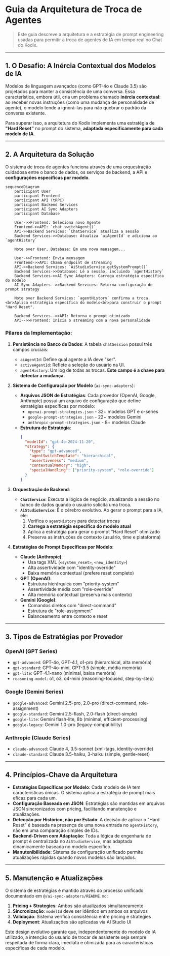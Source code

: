 # Guia da Arquitetura de Troca de Agentes

> Este guia descreve a arquitetura e a estratégia de prompt engineering usadas para permitir a troca de agentes de IA em tempo real no Chat do Kodix.

---

## 1. O Desafio: A Inércia Contextual dos Modelos de IA

Modelos de linguagem avançados (como GPT-4o e Claude 3.5) são projetados para manter a consistência de uma conversa. Essa característica, embora útil, cria um problema chamado **inércia contextual**: ao receber novas instruções (como uma mudança de personalidade de agente), o modelo tende a ignorá-las para não quebrar o padrão da conversa existente.

Para superar isso, a arquitetura do Kodix implementa uma estratégia de **"Hard Reset"** no prompt do sistema, **adaptada especificamente para cada modelo de IA**.

---

## 2. A Arquitetura da Solução

O sistema de troca de agentes funciona através de uma orquestração cuidadosa entre o banco de dados, os serviços de backend, a API e **configurações específicas por modelo**.

```mermaid
sequenceDiagram
    participant User
    participant Frontend
    participant API (tRPC)
    participant Backend Services
    participant AI Sync Adapters
    participant Database

    User->>Frontend: Seleciona novo Agente
    Frontend->>API: `chat.switchAgent()`
    API->>Backend Services: `ChatService` atualiza a sessão
    Backend Services->>Database: Atualiza `aiAgentId` e adiciona ao `agentHistory`

    Note over User, Database: Em uma nova mensagem...

    User->>Frontend: Envia mensagem
    Frontend->>API: Chama endpoint de streaming
    API->>Backend Services: `AiStudioService.getSystemPrompt()`
    Backend Services->>Database: Lê a sessão, incluindo `agentHistory`
    Backend Services->>AI Sync Adapters: Carrega estratégia específica do modelo
    AI Sync Adapters-->>Backend Services: Retorna configuração de prompt strategy

    Note over Backend Services: `agentHistory` confirma a troca.<br>Aplica estratégia específica do modelo<br>para construir o prompt "Hard Reset".

    Backend Services-->>API: Retorna o prompt otimizado
    API-->>Frontend: Inicia o streaming com a nova personalidade
```

### Pilares da Implementação:

1.  **Persistência no Banco de Dados**: A tabela `chatSession` possui três campos cruciais:

    - `aiAgentId`: Define qual agente a IA deve "ser".
    - `activeAgentId`: Reflete a seleção do usuário na UI.
    - `agentHistory`: Um log de todas as trocas. **Este campo é a chave para detectar a mudança.**

2.  **Sistema de Configuração por Modelo** (`ai-sync-adapters`):

    - **Arquivos JSON de Estratégias**: Cada provedor (OpenAI, Google, Anthropic) possui um arquivo de configuração que define estratégias específicas por modelo:
      - `openai-prompt-strategies.json` - 32+ modelos GPT e o-series
      - `google-prompt-strategies.json` - 22+ modelos Gemini
      - `anthropic-prompt-strategies.json` - 8+ modelos Claude
    - **Estrutura de Estratégia**:
      ```json
      {
        "modelId": "gpt-4o-2024-11-20",
        "strategy": {
          "type": "gpt-advanced",
          "agentSwitchTemplate": "hierarchical",
          "assertiveness": "medium",
          "contextualMemory": "high",
          "specialHandling": ["priority-system", "role-override"]
        }
      }
      ```

3.  **Orquestração de Backend**:

    - **`ChatService`**: Executa a lógica de negócio, atualizando a sessão no banco de dados quando o usuário solicita uma troca.
    - **`AiStudioService`**: É o cérebro evolutivo. Ao gerar o prompt para a IA, ele:
      1. Verifica o `agentHistory` para detectar trocas
      2. **Carrega a estratégia específica do modelo atual**
      3. Aplica a estratégia para gerar o prompt "Hard Reset" otimizado
      4. Preserva as instruções de contexto (usuário, time e plataforma)

4.  **Estratégias de Prompt Específicas por Modelo**:

    - **Claude (Anthropic)**:
      - Usa tags XML (`<system_reset>`, `<new_identity>`)
      - Alta assertividade com "identity-override"
      - Baixa memória contextual (prefere reset completo)
    - **GPT (OpenAI)**:
      - Estrutura hierárquica com "priority-system"
      - Assertividade média com "role-override"
      - Alta memória contextual (preserva mais contexto)
    - **Gemini (Google)**:
      - Comandos diretos com "direct-command"
      - Estrutura de "role-assignment"
      - Balanceamento entre contexto e reset

---

## 3. Tipos de Estratégias por Provedor

### **OpenAI (GPT Series)**

- `gpt-advanced`: GPT-4o, GPT-4.1, o1-pro (hierarchical, alta memória)
- `gpt-standard`: GPT-4o-mini, GPT-3.5 (simple, média memória)
- `gpt-lite`: GPT-4.1-nano (minimal, baixa memória)
- `reasoning-model`: o1, o3, o4-mini (reasoning-focused, step-by-step)

### **Google (Gemini Series)**

- `google-advanced`: Gemini 2.5-pro, 2.0-pro (direct-command, role-assignment)
- `google-standard`: Gemini 2.5-flash, 2.0-flash (direct-simple)
- `google-lite`: Gemini flash-lite, 8b (minimal, efficient-processing)
- `google-legacy`: Gemini 1.0-pro (legacy-compatibility)

### **Anthropic (Claude Series)**

- `claude-advanced`: Claude 4, 3.5-sonnet (xml-tags, identity-override)
- `claude-standard`: Claude 3.5-haiku, 3-haiku (simple, gentle-reset)

---

## 4. Princípios-Chave da Arquitetura

- **Estratégias Específicas por Modelo**: Cada modelo de IA tem características únicas. O sistema aplica a estratégia de prompt mais eficaz para cada um.
- **Configuração Baseada em JSON**: Estratégias são mantidas em arquivos JSON sincronizados com pricing, facilitando manutenção e atualizações.
- **Detecção por Histórico, não por Estado**: A decisão de aplicar o "Hard Reset" é baseada na presença de uma nova entrada no `agentHistory`, não em uma comparação simples de IDs.
- **Backend-Driven com Adaptação**: Toda a lógica de engenharia de prompt é centralizada no `AiStudioService`, mas adaptada dinamicamente baseada no modelo específico.
- **Manutenibilidade**: Sistema de configuração unificado permite atualizações rápidas quando novos modelos são lançados.

---

## 5. Manutenção e Atualizações

O sistema de estratégias é mantido através do processo unificado documentado em `@/ai-sync-adapters/README.md`:

1. **Pricing + Strategies**: Ambos são atualizados simultaneamente
2. **Sincronização**: `modelId` deve ser idêntico em ambos os arquivos
3. **Validação**: Sistema verifica consistência entre pricing e strategies
4. **Deployment**: Atualizações são aplicadas via AI Studio UI

Este design evolutivo garante que, independentemente do modelo de IA utilizado, a intenção do usuário de trocar de assistente seja sempre respeitada de forma clara, imediata e otimizada para as características específicas de cada modelo.
